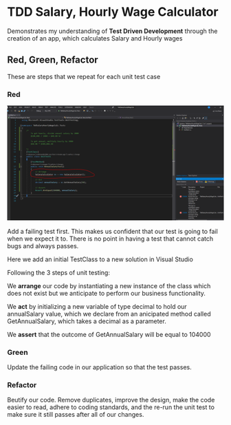 # TDD Salary, Hourly Wage Calculator
Demonstrates my understanding of **Test Driven Development** through the creation of an app, which calculates Salary and Hourly wages


## Red, Green, Refactor

These are steps that we repeat for each unit test case

### Red

[![Screenshot](https://github.com/codeman061988/TddSalaryHourlyWageCalc/blob/master/docs/RedScreenshot.PNG "Screenshot")](https://github.com/codeman061988/TddSalaryHourlyWageCalc/blob/master/docs/RedScreenshot.PNG "Screenshot")

Add a failing test first. This makes us confident that our test is going to fail when we expect it to. There is no point in having a test that cannot catch bugs and always passes.

Here we add an initial TestClass to a new solution in Visual Studio

Following the 3 steps of unit testing:

We **arrange** our code by instantiating a new instance of the class which does not exist but we anticipate to perform our business functionality.

We **act** by initializing a new variable of type decimal to hold our annualSalary value, which we declare from an anicipated method called GetAnnualSalary, which takes a decimal as a parameter.

We **assert** that the outcome of GetAnnualSalary will be equal to 104000

### Green
Update the failing code in our application so that the test passes. 

### Refactor
Beutify our code. Remove duplicates, improve the design, make the code easier to read, adhere to coding standards, and the re-run the unit test to make sure it still passes after all of our changes.
